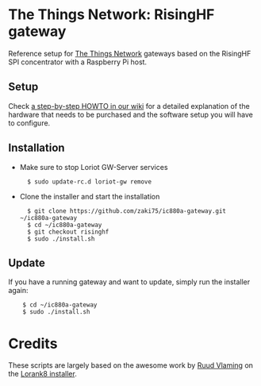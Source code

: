 # The Things Network: RisingHF gateway

Reference setup for [The Things Network](http://thethingsnetwork.org/) gateways based on the RisingHF SPI concentrator with a Raspberry Pi host.

## Setup

Check [a step-by-step HOWTO in our wiki](https://github.com/ttn-zh/ic880a-gateway/wiki) for a detailed explanation of the hardware that needs to be purchased and the software setup you will have to configure. 

## Installation

- Make sure to stop Loriot GW-Server services

        $ sudo update-rc.d loriot-gw remove

- Clone the installer and start the installation

        $ git clone https://github.com/zaki75/ic880a-gateway.git ~/ic880a-gateway
        $ cd ~/ic880a-gateway
        $ git checkout risinghf
        $ sudo ./install.sh

## Update

If you have a running gateway and want to update, simply run the installer again:

        $ cd ~/ic880a-gateway
        $ sudo ./install.sh

# Credits

These scripts are largely based on the awesome work by [Ruud Vlaming](https://github.com/devlaam) on the [Lorank8 installer](https://github.com/Ideetron/Lorank).
